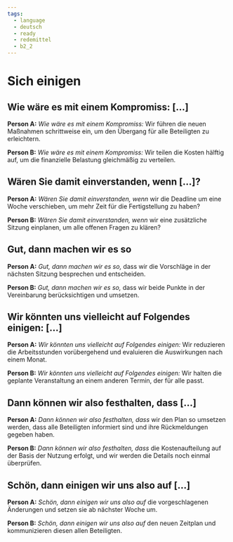 ```yaml
---
tags:
  - language
  - deutsch
  - ready
  - redemittel
  - b2_2
---
```


# Sich einigen

## Wie wäre es mit einem Kompromiss: [...]

**Person A:** _Wie wäre es mit einem Kompromiss:_ Wir führen die neuen Maßnahmen schrittweise ein, um den Übergang für alle Beteiligten zu erleichtern.

**Person B:** _Wie wäre es mit einem Kompromiss:_ Wir teilen die Kosten hälftig auf, um die finanzielle Belastung gleichmäßig zu verteilen.

## Wären Sie damit einverstanden, wenn [...]?

**Person A:** _Wären Sie damit einverstanden, wenn_ wir die Deadline um eine Woche verschieben, um mehr Zeit für die Fertigstellung zu haben?

**Person B:** _Wären Sie damit einverstanden, wenn_ wir eine zusätzliche Sitzung einplanen, um alle offenen Fragen zu klären?

## Gut, dann machen wir es so

**Person A:** _Gut, dann machen wir es so,_ dass wir die Vorschläge in der nächsten Sitzung besprechen und entscheiden.

**Person B:** _Gut, dann machen wir es so,_ dass wir beide Punkte in der Vereinbarung berücksichtigen und umsetzen.

## Wir könnten uns vielleicht auf Folgendes einigen: [...]

**Person A:** _Wir könnten uns vielleicht auf Folgendes einigen:_ Wir reduzieren die Arbeitsstunden vorübergehend und evaluieren die Auswirkungen nach einem Monat.

**Person B:** _Wir könnten uns vielleicht auf Folgendes einigen:_ Wir halten die geplante Veranstaltung an einem anderen Termin, der für alle passt.

## Dann können wir also festhalten, dass [...]

**Person A:** _Dann können wir also festhalten, dass_ wir den Plan so umsetzen werden, dass alle Beteiligten informiert sind und ihre Rückmeldungen gegeben haben.

**Person B:** _Dann können wir also festhalten, dass_ die Kostenaufteilung auf der Basis der Nutzung erfolgt, und wir werden die Details noch einmal überprüfen.

## Schön, dann einigen wir uns also auf [...]

**Person A:** _Schön, dann einigen wir uns also auf_ die vorgeschlagenen Änderungen und setzen sie ab nächster Woche um.

**Person B:** _Schön, dann einigen wir uns also auf_ den neuen Zeitplan und kommunizieren diesen allen Beteiligten.

